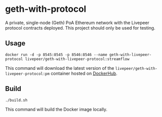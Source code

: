 # geth-with-protocol

A private, single-node (Geth) PoA Ethereum network with the Livepeer protocol contracts deployed. This project should only be used for testing. 

## Usage

```
docker run -d -p 8545:8545 -p 8546:8546 --name geth-with-livepeer-protocol livepeer/geth-with-livepeer-protocol:streamflow
```

This command will download the latest version of the `livepeer/geth-with-livepeer-protocol:pm` container hosted on [DockerHub](https://hub.docker.com/r/livepeer/geth-with-livepeer-protocol).

## Build

```
./build.sh
```

This command will build the Docker image locally.